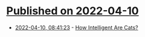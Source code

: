 # [Published on 2022-04-10](index.md)

* [2022-04-10, 08:41:23](https://news.ycombinator.com/item?id=30975378) - [How Intelligent Are Cats?](http://messybeast.com/intelligence.htm)
